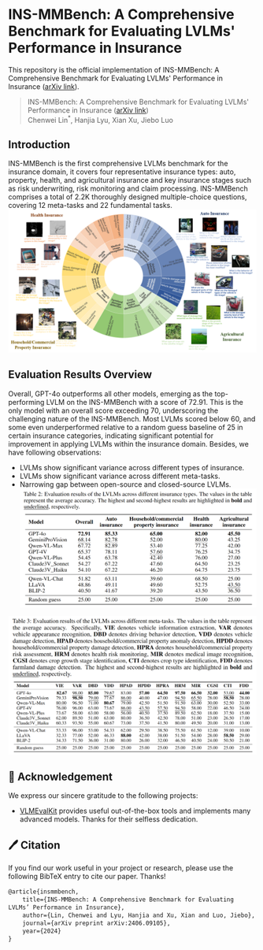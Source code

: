 # INS-MMBench: A Comprehensive Benchmark for Evaluating LVLMs' Performance in Insurance
This repository is the official implementation of INS-MMBench: A Comprehensive Benchmark for Evaluating LVLMs' Performance in Insurance ([arXiv link](https://arxiv.org/abs/2406.09105)).

> INS-MMBench: A Comprehensive Benchmark for Evaluating LVLMs' Performance in Insurance ([arXiv link](https://arxiv.org/abs/2406.09105))  
> Chenwei Lin<sup>\*</sup>, Hanjia Lyu, Xian Xu, Jiebo Luo  

## Introduction
INS-MMBench is the first comprehensive LVLMs benchmark for the insurance domain, it covers four representative insurance types: auto, property, health, and agricultural insurance and key insurance stages such as risk underwriting, risk monitoring and claim processing. INS-MMBench comprises a total of 2.2K thoroughly designed multiple-choice questions, covering 12 meta-tasks and 22 fundamental tasks.
![task overview](assets/task_overview.png)

## Evaluation Results Overview
Overall, GPT-4o outperforms all other models, emerging as the top-performing LVLM on the INS-MMBench with a score of 72.91. This is the only model with an overall score exceeding 70, underscoring the challenging nature of the INS-MMBench. Most LVLMs scored below 60, and some even underperformed relative to a random guess baseline of 25 in certain insurance categories, indicating significant potential for improvement in applying LVLMs within the insurance domain. Besides, we have following observations:

- LVLMs show significant variance across different types of insurance.
- LVLMs show significant variance across different meta-tasks.
- Narrowing gap between open-source and closed-source LVLMs.
![result](assets/result_across_insurance_type.png)

![result](assets/result_across_meta_task.png)

## 💐 Acknowledgement
We express our sincere gratitude to the following projects:
- [VLMEvalKit](https://github.com/open-compass/VLMEvalKit) provides useful out-of-the-box tools and implements many advanced models. Thanks for their selfless dedication.

## 🖊️ Citation 
If you find our work useful in your project or research, please use the following BibTeX entry to cite our paper. Thanks!
```
@article{insmmbench,
    title={INS-MMBench: A Comprehensive Benchmark for Evaluating LVLMs’ Performance in Insurance}, 
    author={Lin, Chenwei and Lyu, Hanjia and Xu, Xian and Luo, Jiebo},
    journal={arXiv preprint arXiv:2406.09105},
    year={2024}
}
```

